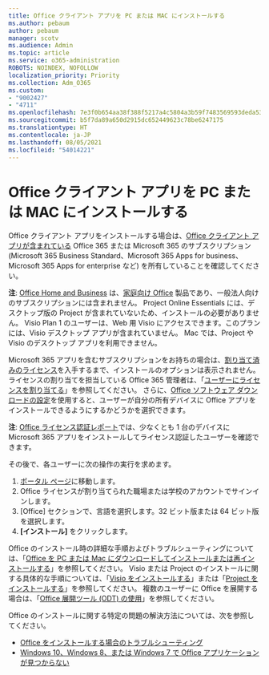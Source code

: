 ```yaml
---
title: Office クライアント アプリを PC または MAC にインストールする
ms.author: pebaum
author: pebaum
manager: scotv
ms.audience: Admin
ms.topic: article
ms.service: o365-administration
ROBOTS: NOINDEX, NOFOLLOW
localization_priority: Priority
ms.collection: Adm_O365
ms.custom:
- "9002427"
- "4711"
ms.openlocfilehash: 7e3f0b654aa38f388f5217a4c5804a3b59f7483569593deda5332068dd631b0b
ms.sourcegitcommit: b5f7da89a650d2915dc652449623c78be6247175
ms.translationtype: HT
ms.contentlocale: ja-JP
ms.lasthandoff: 08/05/2021
ms.locfileid: "54014221"
---
```

# <a name="installing-office-client-apps-on-a-pc-or-mac"></a>Office クライアント アプリを PC または MAC にインストールする

Office クライアント アプリをインストールする場合は、[Office クライアント アプリが含まれている](https://support.office.com/article/office-for-home-and-office-for-business-plans-28cbc8cf-1332-4f04-9123-9b660abb629e) Office 365 または Microsoft 365 のサブスクリプション (Microsoft 365 Business Standard、Microsoft 365 Apps for business、Microsoft 365 Apps for enterprise など) を所有していることを確認してください。

**注**: [Office Home and Business](https://support.microsoft.com/office/office-for-home-and-office-for-business-plans-28cbc8cf-1332-4f04-9123-9b660abb629e) は、[家庭向け Office](https://support.office.com/article/28cbc8cf-1332-4f04-9123-9b660abb629e?wt.mc_id=Alchemy_ClientDIA) 製品であり、一般法人向けのサブスクリプションには含まれません。 Project Online Essentials には、デスクトップ版の Project が含まれていないため、インストールの必要がありません。 Visio Plan 1 のユーザーは、Web 用 Visio にアクセスできます。このプランには、Visio デスクトップ アプリが含まれていません。 Mac では、Project や Visio のデスクトップ アプリを利用できません。

Microsoft 365 アプリを含むサブスクリプションをお持ちの場合は、[割り当て済みのライセンス](https://support.office.com/article/what-office-365-business-product-or-license-do-i-have-f8ab5e25-bf3f-4a47-b264-174b1ee925fd?wt.mc_id=scl_installoffice_home)を入手するまで、インストールのオプションは表示されません。 ライセンスの割り当てを担当している Office 365 管理者は、「[ユーザーにライセンスを割り当てる](https://support.office.com/article/assign-licenses-to-users-in-office-365-for-business-997596b5-4173-4627-b915-36abac6786dc?wt.mc_id=scl_installoffice_home)」を参照してください。 さらに、[Office ソフトウェア ダウンロードの設定](https://docs.microsoft.com/DeployOffice/manage-software-download-settings-office-365)を使用すると、ユーザーが自分の所有デバイスに Office アプリをインストールできるようにするかどうかを選択できます。

**注**: [Office ライセンス認証レポート](https://docs.microsoft.com/microsoft-365/admin/activity-reports/microsoft-office-activations?view=o365-worldwide)では、少なくとも 1 台のデバイスに Microsoft 365 アプリをインストールしてライセンス認証したユーザーを確認できます。

その後で、各ユーザーに次の操作の実行を求めます。

1. [ポータル ページ](https://portal.office.com/OLS/MySoftware.aspx)に移動します。
2. Office ライセンスが割り当てられた職場または学校のアカウントでサインインします。 
3. [Office] セクションで、言語を選択します。32 ビット版または 64 ビット版を選択します。
4. **[インストール]** をクリックします。

Office のインストール時の詳細な手順およびトラブルシューティングについては、「[Office を PC または Mac にダウンロードしてインストールまたは再インストールする](https://support.office.com/article/4414eaaf-0478-48be-9c42-23adc4716658?wt.mc_id=Alchemy_ClientDIA)」を参照してください。 Visio または Project のインストールに関する具体的な手順については、「[Visio をインストールする](https://support.office.com/article/f98f21e3-aa02-4827-9167-ddab5b025710)」または「[Project をインストールする](https://support.office.com/article/7059249b-d9fe-4d61-ab96-5c5bf435f281)」を参照してください。 複数のユーザーに Office を展開する場合は、「[Office 展開ツール (ODT) の使用](https://docs.microsoft.com/alchemyinsights/using-the-office-deployment-tool)」を参照してください。

Office のインストールに関する特定の問題の解決方法については、次を参照してください。
- [Office をインストールする場合のトラブルシューティング](https://support.office.com/article/35ff2def-e0b2-4dac-9784-4cf212c1f6c2#BKMK_ErrorMessages)
- [Windows 10、Windows 8、または Windows 7 で Office アプリケーションが見つからない](https://support.office.com/article/can-t-find-office-applications-in-windows-10-windows-8-or-windows-7-907ce545-6ae8-459b-8d9d-de6764a635d6)
